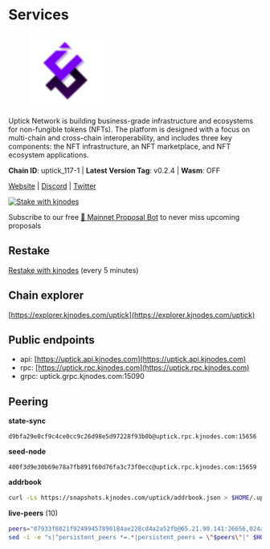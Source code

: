 # Services

<figure><img src="https://raw.githubusercontent.com/kj89/cosmos-images/main/logos/uptick.png" width="150" alt=""><figcaption></figcaption></figure>

Uptick Network is building business-grade infrastructure and  ecosystems for non-fungible tokens (NFTs). The platform is  designed with a focus on multi-chain and cross-chain interoperability,  and includes three key components: the NFT infrastructure, an NFT  marketplace, and NFT ecosystem applications.

**Chain ID**: uptick_117-1 | **Latest Version Tag**: v0.2.4 | **Wasm**: OFF

[Website](https://uptick.network) | [Discord](https://discord.gg/UzeHS7fu5H) | [Twitter](https://twitter.com/uptickproject)

[![Stake with kjnodes](https://i.ibb.co/cr44Q8j/button-stake-with-kjnodes.png)](https://restake.app/uptick/uptickvaloper1jqpaf0vgzlxvjx5meq8huweuv2nguqe20seefq)

Subscribe to our free [🤖 Mainnet Proposal Bot](https://t.me/kjnodes_proposal_bot) to never miss upcoming proposals

## Restake

[Restake with kjnodes](https://restake.app/uptick/uptickvaloper1jqpaf0vgzlxvjx5meq8huweuv2nguqe20seefq) (every 5 minutes)
## Chain explorer
[https://explorer.kjnodes.com/uptick](https://explorer.kjnodes.com/uptick)

## Public endpoints

* api: [https://uptick.api.kjnodes.com](https://uptick.api.kjnodes.com)
* rpc: [https://uptick.rpc.kjnodes.com](https://uptick.rpc.kjnodes.com)
* grpc: uptick.grpc.kjnodes.com:15090

## Peering

**state-sync**

```text
d9bfa29e0cf9c4ce0cc9c26d98e5d97228f93b0b@uptick.rpc.kjnodes.com:15656
```

**seed-node**

```text
400f3d9e30b69e78a7fb891f60d76fa3c73f0ecc@uptick.rpc.kjnodes.com:15659
```

**addrbook**
```bash
curl -Ls https://snapshots.kjnodes.com/uptick/addrbook.json > $HOME/.uptickd/config/addrbook.json
```

**live-peers** (10)
```bash
peers="07933f8021f92499457890184ae228cd4a2a52fb@65.21.90.141:26656,024a9c6eb41193e7fc76544572c0a8370e80e953@65.109.92.240:3156,ee045c74c0678f1122650a3a5223923977cae1b3@65.109.93.152:30656,d9bfa29e0cf9c4ce0cc9c26d98e5d97228f93b0b@65.109.88.38:15656,b45ee634889abf61c7212b03dbddb853a8a3bc09@185.48.24.112:15656,29269b318b35005b4ac39d010cbc3c41a5ab0833@185.144.99.33:26656,4914c40a9441895f355c600f38ed94756782ab99@146.59.81.204:27856,81ccbba5cba98cf89bcca74f271380b53afed4c4@154.26.130.207:27656,34d86f3a8dfce7d8b615563c587433c65792f104@185.219.142.221:15656,632c2362378546ab77883077861f38405c378d06@104.194.8.68:60556"
sed -i -e "s|^persistent_peers *=.*|persistent_peers = \"$peers\"|" $HOME/.uptickd/config/config.toml
```
